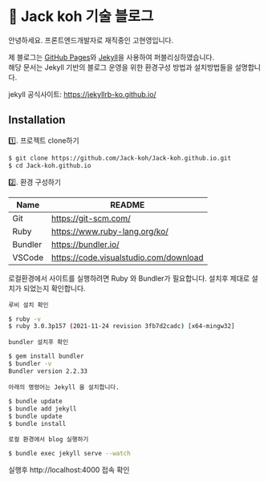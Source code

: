 # 🌈 Jack koh 기술 블로그

안녕하세요. 프론트엔드개발자로 재직중인 고현영입니다.

제 블로그는 [GitHub Pages](https://pages.github.com/)와 [Jekyll](https://jekyllrb.com/)을 사용하여 퍼블리싱하였습니다.  
해당 문서는 Jekyll 기반의 블로그 운영을 위한 환경구성 방법과 설치방법들을 설명합니다.

jekyll 공식사이트: https://jekyllrb-ko.github.io/


## Installation

1️⃣. 프로젝트 clone하기
```sh
$ git clone https://github.com/Jack-koh/Jack-koh.github.io.git
$ cd Jack-koh.github.io
```

2️⃣. 환경 구성하기

| Name | README |
| ------ | ------ |
| Git | https://git-scm.com/ |
| Ruby | https://www.ruby-lang.org/ko/ |
| Bundler | https://bundler.io/ |
| VSCode | https://code.visualstudio.com/download |

로컬환경에서 사이트를 실행하려면 Ruby 와 Bundler가 필요합니다.
설치후 제대로 설치가 되었는지 확인합니다.

`루비 설치 확인`
```sh
$ ruby -v
$ ruby 3.0.3p157 (2021-11-24 revision 3fb7d2cadc) [x64-mingw32]
```

`bundler 설치후 확인`
```sh
$ gem install bundler
$ bundler -v
Bundler version 2.2.33
```

`아래의 명령어는 Jekyll 을 설치합니다.`
```sh
$ bundle update
$ bundle add jekyll
$ bundle update
$ bundle install
```

`로컬 환경에서 blog 실행하기`
```sh
$ bundle exec jekyll serve --watch
```

실행후 http://localhost:4000 접속 확인
